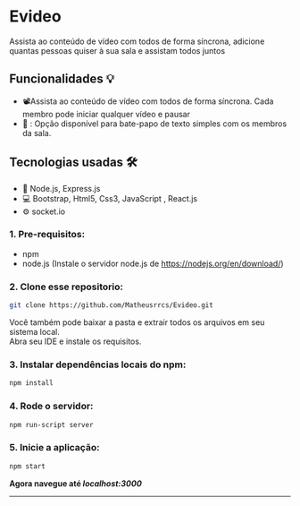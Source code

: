 
# Evideo
Assista ao conteúdo de vídeo com todos de forma síncrona, adicione quantas pessoas quiser à sua sala e assistam todos juntos

## Funcionalidades 💡
- :film_projector:Assista ao conteúdo de vídeo com todos de forma síncrona. Cada membro pode iniciar qualquer vídeo e pausar 
- 	💬 : Opção disponível para bate-papo de texto simples com os membros da sala.
 
## Tecnologias usadas :hammer_and_wrench:
 - :construction: Node.js, Express.js
 - :computer: Bootstrap, Html5, Css3, JavaScript , React.js
 - :gear: socket.io


### 1. Pre-requisitos:
  - npm
  - node.js (Instale o servidor node.js de https://nodejs.org/en/download/)

### 2. Clone esse repositorio:
```sh
git clone https://github.com/Matheusrrcs/Evideo.git
```
Você também pode baixar a pasta e extrair todos os arquivos em seu sistema local.<br>
Abra seu IDE e instale os requisitos.

### 3. Instalar dependências locais do npm: 
```sh
npm install
```

### 4. Rode o servidor:
```sh
npm run-script server
```

### 5. Inicie a aplicação:
```sh
npm start
```
**Agora navegue até *localhost:3000***
<hr> 
